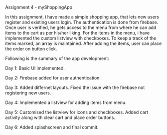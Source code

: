 Assignment 4 - myShoppingApp

In this assignment, i have made a simple shopping app, that lets new users register and existing users login. The authentication is done from firebase. Once user is verified, he gets access to the menu from where he can add items to the cart as per his/her liking. For the items in the menu, i have implemented the custom listview with checkboxes. To keep a track of the items marked, an array is maintained.
After adding the items, user can place the order on button click.

Following is the summary of the app development:

Day 1: Basic UI implemented.

Day 2: Firebase added for user authentication.

Day 3: Added differnet layouts. Fixed the issue with the firebase not registering new users.

Day 4: Implemented a listview for adding items from menu.

Day 5: Customised the listview for icons and checkboxes. Added cart activity along with clear cart and place order buttons.

Day 6: Added splashscreen and final commit.

